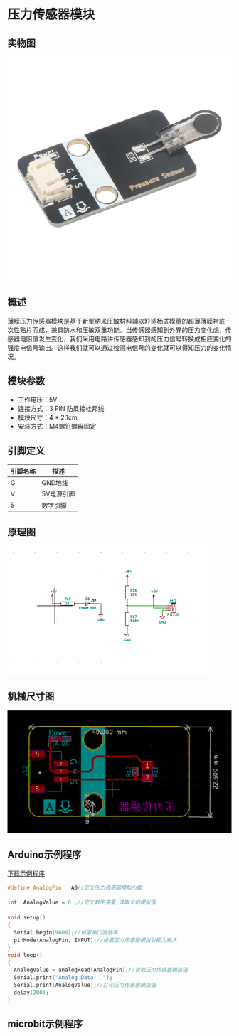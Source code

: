 # 压力传感器模块

## 实物图

![实物图](pressure_sensor/pressure_sensor_module.jpg)

## 概述

薄膜压力传感器模块是基于新型纳米压敏材料辅以舒适杨式模量的超薄薄膜衬底一次性贴片而成，兼具防水和压敏双重功能。当传感器感知到外界的压力变化虎，传感器电阻值发生变化，我们采用电路讲传感器感知到的压力信号转换成相应变化的强度电信号输出。这样我们就可以通过检测电信号的变化就可以得知压力的变化情况。

## 模块参数

- 工作电压：5V
- 连接方式：3 PIN 防反接杜邦线
- 模块尺寸：4 * 2.1cm
- 安装方式：M4螺钉螺母固定

## 引脚定义

| 引脚名称 | 描述       |
| -------- | ---------- |
| G        | GND地线    |
| V        | 5V电源引脚 |
| S        | 数字引脚   |

## 原理图

![原理图](pressure_sensor/pressure_sensor_module_schematic.png)

## 机械尺寸图

![机械尺寸图](pressure_sensor/pressure_sensor_module_assembly.png)

## Arduino示例程序

[下载示例程序](pressure_sensor/pressure_sensor.zip)

```c++
#define AnalogPin   A0//定义压力传感器模拟引脚

int  AnalogValue = 0 ;//定义数字变量,读取火焰模拟值

void setup()
{
  Serial.begin(9600);//设置串口波特率
  pinMode(AnalogPin, INPUT);//设置压力传感器模拟引脚为输入
}
void loop()
{
  AnalogValue = analogRead(AnalogPin);//读取压力传感器模拟值
  Serial.print("Analog Data:  ");
  Serial.print(AnalogValue);//打印压力传感器模拟值
  delay(200);
}
```

## microbit示例程序

